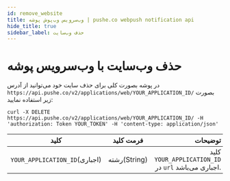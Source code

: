 ```yaml
---
id: remove_website
title: وب‌سرویس وب‌پوش پوشه | pushe.co webpush notification api
hide_title: true
sidebar_label: حذف وب‌سایت
---
```


# حذف وب‌سایت با وب‌سرویس پوشه


 در پوشه بصورت کلی برای حذف سایت خود می‌توانید از آدرس
`https://api.pushe.co/v2/applications/web/YOUR_APPLICATION_ID/`
بصورت زیر استفاده نمایید:

```
curl -X DELETE https://api.pushe.co/v2/applications/web/YOUR_APPLICATION_ID/ -H 'authorization: Token YOUR_TOKEN' -H 'content-type: application/json'
```

|        کلید|     فرمت کلید|               توضیحات|
| ---------- |:------------:|---------------------:|
|`YOUR_APPLICATION_ID`(‌اجباری) | رشته(String) |   کلید `YOUR_APPLICATION_ID` در `url` اجباری می‌باشد.  |

